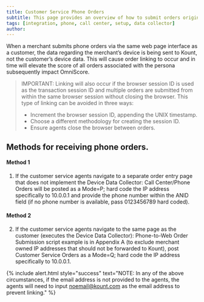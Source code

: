 ```yaml
---
title: Customer Service Phone Orders 
subtitle: This page provides an overview of how to submit orders originating from a call center environment. 
tags: [integration, phone, call center, setup, data collector]
author:
---
```


When a merchant submits phone orders via the same web page interface as a customer, the data regarding the merchant’s device is being sent to Kount, not the customer’s device data. This will cause order linking to occur and in time will elevate the score of all orders associated with the persona subsequently impact OmniScore.

>IMPORTANT: 
Linking will also occur if the browser session ID is used as the transaction session ID and
multiple orders are submitted from within the same browser session without closing the browser. This
type of linking can be avoided in three ways:
>* Increment the browser session ID, appending the UNIX timestamp.
>* Choose a different methodology for creating the session ID.
>* Ensure agents close the browser between orders.

## Methods for receiving phone orders.

#### Method 1
1. If the customer service agents navigate to a separate order entry page that does not implement
the Device Data Collector: Call Center/Phone Orders will be posted as a Mode=P; hard code the IP
address specifically to 10.0.0.1 and provide the phone number within the ANID field (if no phone
number is available, pass 0123456789 hard coded).

#### Method 2
2. If the customer service agents navigate to the same page as the customer (executes the Device Data
Collector): Phone-to-Web Order Submission script example is in Appendix A (to exclude
merchant owned IP addresses that should not be forwarded to Kount), post Customer Service Orders
as a Mode=Q; hard code the IP address specifically to 10.0.0.1.

{% include alert.html style="success" text="NOTE: In any of the above circumstances, if the email address is not provided to the agents, the agents will need to input noemail@kount.com as the email address to prevent linking." %}
